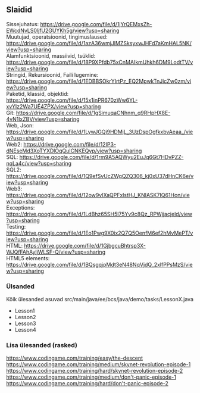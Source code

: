 ## Slaidid
Sissejuhatus: https://drive.google.com/file/d/1jYrQEMxsZh-EWcdNvLS0ljfU2GUYKh5g/view?usp=sharing  
Muutujad, operatsioonid, tingimuslaused: https://drive.google.com/file/d/1azA36wmjJlMZSksyxwJHFd7aKmHAL5NK/view?usp=sharing  
Alamfunktsioonid, massiivid, tsüklid: https://drive.google.com/file/d/18P9XPfdb75xCnMAIkmUhkh6DM9LodtTV/view?usp=sharing  
Stringid, Rekursioonid, Faili lugemine: https://drive.google.com/file/d/1EDBBSOkrYIrtPz_EQ2MpwkTnJicZw0zm/view?usp=sharing  
Paketid, klassid, objektid: https://drive.google.com/file/d/15x1inPR670zWw6YL-xvYIz2Wa7UE4ZPX/view?usp=sharing  
Git: https://drive.google.com/file/d/1gSimuqaCNhnm_q9RHpHX8E-4vN1lxZBV/view?usp=sharing  
Web, Json: https://drive.google.com/file/d/1LywJGQj9HDMjL_3UzDspOgfkxbvAeaa_/view?usp=sharing  
Web2: https://drive.google.com/file/d/12IP3-dNEseMd3XoTYXDlOqQuICNKEQyp/view?usp=sharing  
SQL: https://drive.google.com/file/d/1rm9A5AQWyu2EuJq6Gt7HDvPZZ-nqLa4c/view?usp=sharing  
SQL2: https://drive.google.com/file/d/1Q9efSvUcZWgQZQ306_kj0xU37dHnCK6e/view?usp=sharing  
Web3: https://drive.google.com/file/d/12ow9vIXaQPFxlstHJ_KNIASK7IQ61Hon/view?usp=sharing  
Exceptions: https://drive.google.com/file/d/1LdBhz65SH5l75Yv9c8Qz_RPWjjacjeld/view?usp=sharing  
Testing: https://drive.google.com/file/d/1Eo1Pwg9X0ix2Q7Q5OenfM6ef2hMvMePT/view?usp=sharing  
HTML: https://drive.google.com/file/d/1GjbgcuBhtrsp3X-WJQfFAhAyljWLSF-Q/view?usp=sharing  
HTML5 elements: https://drive.google.com/file/d/1BQsgqjpMdt3eN48NqVjdQ_2xlfPPsMzS/view?usp=sharing  
### Ülsanded
Kõik ülesanded asuvad src/main/java/ee/bcs/java/demo/tasks/LessonX.java
* Lesson1
* Lesson2
* Lesson3
* Lesson4

### Lisa ülesanded (rasked)
https://www.codingame.com/training/easy/the-descent  
https://www.codingame.com/training/medium/skynet-revolution-episode-1  
https://www.codingame.com/training/hard/skynet-revolution-episode-2  
https://www.codingame.com/training/medium/don't-panic-episode-1  
https://www.codingame.com/training/hard/don't-panic-episode-2  
